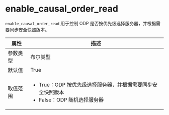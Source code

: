 # enable_causal_order_read

`enable_causal_order_read` 用于控制 ODP 是否按优先级选择服务器，并根据需要同步安全快照版本。

|  属性    | 描述     |
|----------|---------|
| 参数类型 |   布尔类型      |
| 默认值   | True     |
| 取值范围 | <ul><li>True：ODP 按优先级选择服务器，并根据需要同步安全快照版本</li><li>False：ODP 随机选择服务器</li></ul>  |
